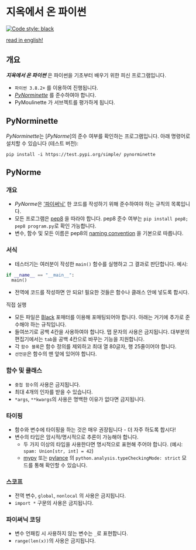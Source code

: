 # 지옥에서 온 파이썬

[![Code style: black](https://img.shields.io/badge/code%20style-black-000000.svg)](https://github.com/psf/black)

[read in english!](./README.en.md)

## 개요

**_지옥에서 온 파이썬_** 은 파이썬을 기초부터 배우기 위한 피신 프로그램입니다.

- `파이썬 3.8.2+` 를 이용하여 진행됩니다.
- [_PyNorminette_](#pynorminette) 를 준수하여야 합니다.
- PyMoulinette 가 서브젝트를 평가하게 됩니다.

## PyNorminette

*PyNorminette*는 [*PyNorme*]의 준수 여부를 확인하는 프로그램입니다.
아래 명령어로 설치할 수 있습니다 (테스트 버전):

`pip install -i https://test.pypi.org/simple/ pynorminette`

## PyNorme

### 개요

- *PyNorme*은 ['파이써닉'](https://blex.me/@baealex/pythonic이란-무엇인가)
  한 코드를 작성하기 위해 준수하여야 하는 규칙의 목록입니다.
- 모든 프로그램은 [pep8](https://www.python.org/dev/peps/pep-0008/)
  을 따라야 합니다. pep8 준수 여부는 `pip install pep8; pep8 program.py`로 확인 가능합니다.
- 변수, 함수 및 모든 이름은 pep8의 [naming convention](https://www.python.org/dev/peps/pep-0008/#id35)
  을 기본으로 따릅니다.

### 서식

- 테스터기는 여러분이 작성한 `main()` 함수를 실행하고 그 결과로 판단합니다. 예시:

```python
if __name__ == "__main__":
  main()
```

- 전역에 코드를 작성하면 안 되요! 필요한 것들은 함수나 클래스 안에 넣도록 합시다.

직접 실행

- 모든 파일은 [Black](https://github.com/psf/black)
  포매터를 이용해 포매팅되어야 합니다. 아래는 거기에 추가로 준수해야 하는 규칙입니다.
- 들여쓰기로 공백 4칸을 사용하여야 합니다. 탭 문자의 사용은 금지됩니다.
  대부분의 편집기에서는 `tab`을 공백 4칸으로 바꾸는 기능을 지원합니다.
- 각 `함수 블록`은 함수 정의를 제외하고 최대 열 80글자, 행 25줄이어야 합니다.
- `선언문`은 함수의 맨 앞에 있어야 합니다.

### 함수 및 클래스

- `중첩 함수`의 사용은 금지됩니다.
- 최대 4개의 인자를 받을 수 있습니다.
- `*args`, `**kwargs`의 사용은 명백한 이유가 없다면 금지됩니다.

### 타이핑

- 함수와 변수에 타이핑을 하는 것은 매우 권장됩니다 - 더 자주 하도록 합시다!
- 변수의 타입은 암시적/명시적으로 추론이 가능해야 합니다.
  - 두 가지 이상의 타입을 사용한다면 명시적으로 표현해 주어야 합니다.
    (예시: `spam: Union[str, int] = 42`)
  - [mypy](https://github.com/python/mypy) 또는 [pylance](https://marketplace.visualstudio.com/items?itemName=ms-python.vscode-pylance) 의 `python.analysis.typeCheckingMode: strict` 모드를 통해 확인할 수 있습니다.

### 스코프

- 전역 변수, `global`, `nonlocal` 의 사용은 금지됩니다.
- `import *` 구문의 사용은 금지됩니다.

### 파이써닉 코딩

- 변수 언패킹 시 사용하지 않는 변수는 `_`로 표현합니다.
- `range(len(x))`의 사용은 금지됩니다.
